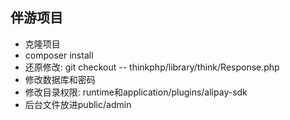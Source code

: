 ## 伴游项目
- 克隆项目
- composer install
- 还原修改: git checkout -- thinkphp/library/think/Response.php
- 修改数据库和密码
- 修改目录权限: runtime和application/plugins/alipay-sdk
- 后台文件放进public/admin